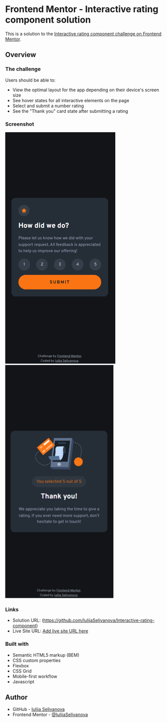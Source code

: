 # Frontend Mentor - Interactive rating component solution

This is a solution to the [Interactive rating component challenge on Frontend Mentor](https://www.frontendmentor.io/challenges/interactive-rating-component-koxpeBUmI).

## Overview

### The challenge

Users should be able to:

- View the optimal layout for the app depending on their device's screen size
- See hover states for all interactive elements on the page
- Select and submit a number rating
- See the "Thank you" card state after submitting a rating

### Screenshot

![mobile - 1 screen](image-2.png)<br>
![mobile - 2 screen](image-1.png)

### Links

- Solution URL: (https://github.com/IuliiaSelivanova/Interactive-rating-component)
- Live Site URL: [Add live site URL here](https://your-live-site-url.com)

### Built with

- Semantic HTML5 markup (BEM)
- CSS custom properties
- Flexbox
- CSS Grid
- Mobile-first workflow
- Javascript

## Author

- GitHub - [Iuliia Selivanova](https://github.com/IuliiaSelivanova)
- Frontend Mentor - [@IuliiaSelivanova](https://www.frontendmentor.io/profile/IuliiaSelivanova)
